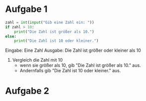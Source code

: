 # Aufgabe 1
<!-- Eingabe: Liste von Zahlen
Ausgabe: Größte Zahl
1. Setze größte Zahl auf ersten Wert der Liste
2. Für jeden weiteren Wert in der Liste:
- Wenn Wert größer als größte Zahl:
- Setze größte Zahl auf diesen Wert
3. Gib größte Zahl aus -->

```python
zahl = int(input("Gib eine Zahl ein: "))
if zahl > 10:
    print("Die Zahl ist größer als 10.")
else:
    print("Die Zahl ist 10 oder kleiner.") 
```

Eingabe: Eine Zahl
Ausgabe: Die Zahl ist größer oder kleiner als 10

1. Vergleich die Zahl mit 10
    - wenn sie größer als 10, gib "Die Zahl ist größer als 10." aus.
    - Andernfalls gib "Die Zahl ist 10 oder kleiner." aus.

# Aufgabe 2


